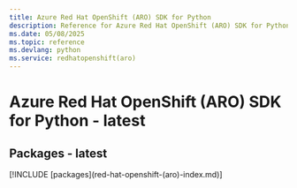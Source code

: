 ```yaml
---
title: Azure Red Hat OpenShift (ARO) SDK for Python
description: Reference for Azure Red Hat OpenShift (ARO) SDK for Python
ms.date: 05/08/2025
ms.topic: reference
ms.devlang: python
ms.service: redhatopenshift(aro)
---
```

# Azure Red Hat OpenShift (ARO) SDK for Python - latest
## Packages - latest
[!INCLUDE [packages](red-hat-openshift-(aro\)-index.md)]